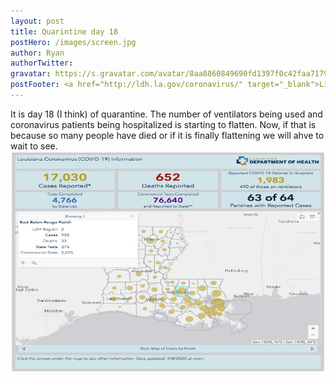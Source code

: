 ```yaml
---
layout: post
title: Quarintine day 18
postHero: /images/screen.jpg
author: Ryan
authorTwitter: 
gravatar: https://s.gravatar.com/avatar/8aa8860849690fd1397f0c42faa71795?s=80
postFooter: <a href="http://ldh.la.gov/coronavirus/" target="_blank">Link to Louisiana Coronavirus Statistics</a>
---
```

It is day 18 (I think) of quarantine. The number of ventilators being used and coronavirus patients being hospitalized is starting to flatten. Now, if that is because so many people have died or if it is finally flattening we will ahve to wait to see. <br>
<img src="/images/covid4-08.jpg" alt="map of louisiana covid stats" width="512" height="354"/>
